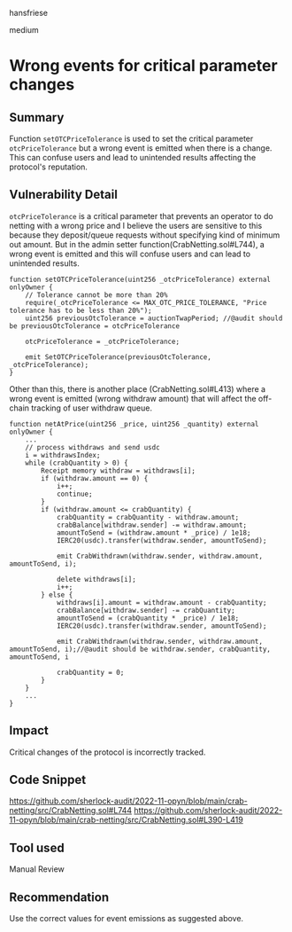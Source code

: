 hansfriese

medium

# Wrong events for critical parameter changes

## Summary

Function `setOTCPriceTolerance` is used to set the critical parameter `otcPriceTolerance` but a wrong event is emitted when there is a change. This can confuse users and lead to unintended results affecting the protocol's reputation.

## Vulnerability Detail

`otcPriceTolerance` is a critical parameter that prevents an operator to do netting with a wrong price and I believe the users are sensitive to this because they deposit/queue requests without specifying kind of minimum out amount.
But in the admin setter function(CrabNetting.sol#L744), a wrong event is emitted and this will confuse users and can lead to unintended results.

```solidity
function setOTCPriceTolerance(uint256 _otcPriceTolerance) external onlyOwner {
    // Tolerance cannot be more than 20%
    require(_otcPriceTolerance <= MAX_OTC_PRICE_TOLERANCE, "Price tolerance has to be less than 20%");
    uint256 previousOtcTolerance = auctionTwapPeriod; //@audit should be previousOtcTolerance = otcPriceTolerance

    otcPriceTolerance = _otcPriceTolerance;

    emit SetOTCPriceTolerance(previousOtcTolerance, _otcPriceTolerance);
}
```

Other than this, there is another place (CrabNetting.sol#L413) where a wrong event is emitted (wrong withdraw amount) that will affect the off-chain tracking of user withdraw queue.

```solidity
function netAtPrice(uint256 _price, uint256 _quantity) external onlyOwner {
    ...
    // process withdraws and send usdc
    i = withdrawsIndex;
    while (crabQuantity > 0) {
        Receipt memory withdraw = withdraws[i];
        if (withdraw.amount == 0) {
            i++;
            continue;
        }
        if (withdraw.amount <= crabQuantity) {
            crabQuantity = crabQuantity - withdraw.amount;
            crabBalance[withdraw.sender] -= withdraw.amount;
            amountToSend = (withdraw.amount * _price) / 1e18;
            IERC20(usdc).transfer(withdraw.sender, amountToSend);

            emit CrabWithdrawn(withdraw.sender, withdraw.amount, amountToSend, i);

            delete withdraws[i];
            i++;
        } else {
            withdraws[i].amount = withdraw.amount - crabQuantity;
            crabBalance[withdraw.sender] -= crabQuantity;
            amountToSend = (crabQuantity * _price) / 1e18;
            IERC20(usdc).transfer(withdraw.sender, amountToSend);

            emit CrabWithdrawn(withdraw.sender, withdraw.amount, amountToSend, i);//@audit should be withdraw.sender, crabQuantity, amountToSend, i

            crabQuantity = 0;
        }
    }
    ...
}
```

## Impact

Critical changes of the protocol is incorrectly tracked.

## Code Snippet

https://github.com/sherlock-audit/2022-11-opyn/blob/main/crab-netting/src/CrabNetting.sol#L744
https://github.com/sherlock-audit/2022-11-opyn/blob/main/crab-netting/src/CrabNetting.sol#L390-L419

## Tool used

Manual Review

## Recommendation

Use the correct values for event emissions as suggested above.